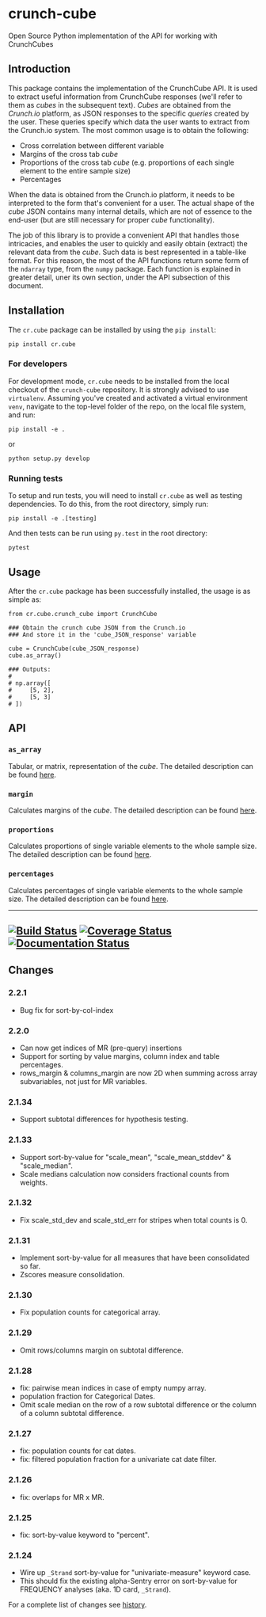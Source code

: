 # crunch-cube

Open Source Python implementation of the API for working with CrunchCubes

## Introduction

This package contains the implementation of the CrunchCube API. It is used to
extract useful information from CrunchCube responses (we'll refer to them as
_cubes_ in the subsequent text). _Cubes_ are obtained from the *Crunch.io*
platform, as JSON responses to the specific _queries_ created by the user.
These queries specify which data the user wants to extract from the Crunch.io
system. The most common usage is to obtain the following:

 - Cross correlation between different variable
 - Margins of the cross tab _cube_
 - Proportions of the cross tab _cube_ (e.g. proportions of each single element to the entire sample size)
 - Percentages

When the data is obtained from the Crunch.io platform, it needs to be
interpreted to the form that's convenient for a user. The actual shape of the
_cube_ JSON contains many internal details, which are not of essence to the
end-user (but are still necessary for proper _cube_ functionality).

The job of this library is to provide a convenient API that handles those
intricacies, and enables the user to quickly and easily obtain (extract) the
relevant data from the _cube_. Such data is best represented in a table-like
format. For this reason, the most of the API functions return some form of the
`ndarray` type, from the `numpy` package. Each function is explained in greater
detail, uner its own section, under the API subsection of this document.

## Installation

The `cr.cube` package can be installed by using the `pip install`:

    pip install cr.cube


### For developers

For development mode, `cr.cube` needs to be installed from the local checkout
of the `crunch-cube` repository. It is strongly advised to use `virtualenv`.
Assuming you've created and activated a virtual environment `venv`, navigate
to the top-level folder of the repo, on the local file system, and run:

    pip install -e .

or

    python setup.py develop

### Running tests

To setup and run tests, you will need to install `cr.cube` as well as testing
dependencies. To do this, from the root directory, simply run:

    pip install -e .[testing]

And then tests can be run using `py.test` in the root directory:

    pytest

## Usage

After the `cr.cube` package has been successfully installed, the usage is as
simple as:


    from cr.cube.crunch_cube import CrunchCube

    ### Obtain the crunch cube JSON from the Crunch.io
    ### And store it in the 'cube_JSON_response' variable

    cube = CrunchCube(cube_JSON_response)
    cube.as_array()

    ### Outputs:
    #
    # np.array([
    #     [5, 2],
    #     [5, 3]
    # ])

## API

### `as_array`

Tabular, or matrix, representation of the _cube_. The detailed description can
be found
[here](http://crunch-cube.readthedocs.io/en/latest/cr.cube.html#cr-cube-crunch-cube-module).

### `margin`

Calculates margins of the _cube_. The detailed description can be found
[here](http://crunch-cube.readthedocs.io/en/latest/cr.cube.html#cr-cube-crunch-cube-module).

### `proportions`

Calculates proportions of single variable elements to the whole sample size.
The detailed description can be found
[here](http://crunch-cube.readthedocs.io/en/latest/cr.cube.html#cr-cube-crunch-cube-module).

### `percentages`

Calculates percentages of single variable elements to the whole sample size.
The detailed description can be found
[here](http://crunch-cube.readthedocs.io/en/latest/cr.cube.html#cr-cube-crunch-cube-module).

---
[![Build Status](https://travis-ci.org/Crunch-io/crunch-cube.png?branch=master)](https://travis-ci.org/Crunch-io/crunch-cube)
[![Coverage Status](https://codecov.io/gh/Crunch-io/crunch-cube/branch/master/graph/badge.svg?token=C6auKOj8tZ)](https://codecov.io/gh/Crunch-io/crunch-cube)
[![Documentation Status](https://readthedocs.org/projects/crunch-cube/badge/?version=latest)](http://crunch-cube.readthedocs.io/en/latest/?badge=latest)
---

## Changes

### 2.2.1
- Bug fix for sort-by-col-index

### 2.2.0
- Can now get indices of MR (pre-query) insertions
- Support for sorting by value margins, column index and table percentages.
- rows_margin & columns_margin are now 2D when summing across array subvariables,
  not just for MR variables.

### 2.1.34
- Support subtotal differences for hypothesis testing.

### 2.1.33
- Support sort-by-value for "scale_mean", "scale_mean_stddev" & "scale_median".
- Scale medians calculation now considers fractional counts from weights.

### 2.1.32
- Fix scale_std_dev and scale_std_err for stripes when total counts is 0.

### 2.1.31
- Implement sort-by-value for all measures that have been consolidated so far.
- Zscores measure consolidation.

### 2.1.30
- Fix population counts for categorical array.

### 2.1.29
- Omit rows/columns margin on subtotal difference.

### 2.1.28
- fix: pairwise mean indices in case of empty numpy array.
- population fraction for Categorical Dates.
- Omit scale median on the row of a row subtotal difference or the column of a column subtotal difference.

### 2.1.27
- fix: population counts for cat dates.
- fix: filtered population fraction for a univariate cat date filter.

### 2.1.26
- fix: overlaps for MR x MR.

### 2.1.25
- fix: sort-by-value keyword to "percent".

### 2.1.24
- Wire up `_Strand` sort-by-value for "univariate-measure" keyword case.
- This should fix the existing alpha-Sentry error on sort-by-value for
  FREQUENCY analyses (aka. 1D card, `_Strand`).


For a complete list of changes see [history](https://github.com/Crunch-io/crunch-cube/blob/master/HISTORY.md).

